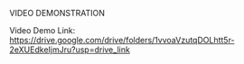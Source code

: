 VIDEO DEMONSTRATION 

Video Demo Link:
https://drive.google.com/drive/folders/1vvoaVzutqDOLhtt5r-2eXUEdkeIjmJru?usp=drive_link
